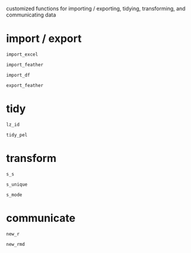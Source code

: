 customized functions for importing / exporting, tidying, transforming, and communicating data

# import / export

`import_excel`

`import_feather`

`import_df`

`export_feather`

# tidy

`lz_id`

`tidy_pel`

# transform

`s_s`

`s_unique`

`s_mode`

# communicate

`new_r`

`new_rmd`


